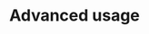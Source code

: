 ---
id: advanced-usage
url: annotation/net/advanced-usage
title: Advanced usage
weight: 2
description: "Learn about GroupDocs.Annotation advanced usage and its multiple powerful features like customizing document annotating process and annotations appearance etc."
keywords: GroupDocs.Annotation Advanced Features, GroupDocs.Annotation Customization, GroupDocs.Annotation Advanced Features C#
productName: GroupDocs.Annotation for .NET
hideChildren: False
structuredData:
    showOrganization: True
isMenuItemWithNoContent: True
---